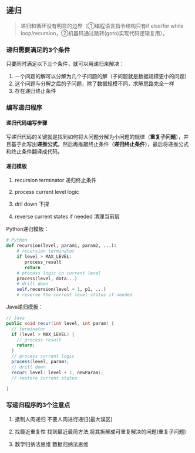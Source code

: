 ## 递归

> 递归和循环没有明显的边界（①编程语言指令结构只有if else/for while loop/recursion，②机器码通过跳转(goto)实现代码逻辑复用）。

### 递归需要满足的3个条件

只要同时满足以下三个条件，就可以用递归来解决：

1. 一个问题的解可以分解为几个子问题的解（子问题就是数据规模更小的问题）
2. 这个问题与分解之后的子问题，除了数据规模不同，求解思路完全一样
3. 存在递归终止条件

### 编写递归程序

#### 递归代码编写步骤

写递归代码的关键就是找到如何将大问题分解为小问题的规律（**重复子问题**），并且基于此写出**递推公式**，然后再推敲终止条件（**递归终止条件**），最后将递推公式和终止条件翻译成代码。

#### 递归模板

1. recursion terminator 递归终止条件

2. process current level logic

3. dril down 下探

4. reverse current states if needed 清理当前层

   

Python递归模板：

```python
# Python
def recursion(level, param1, param2, ...): 
    # recursion terminator 
    if level > MAX_LEVEL: 
	   process_result 
	   return 
    # process logic in current level 
    process(level, data...) 
    # drill down 
    self.recursion(level + 1, p1, ...) 
    # reverse the current level status if needed
```

Java递归模板：

```java
// Java
public void recur(int level, int param) { 
  // terminator 
  if (level > MAX_LEVEL) { 
    // process result 
    return; 
  }
  // process current logic 
  process(level, param); 
  // drill down 
  recur( level: level + 1, newParam); 
  // restore current status 
 
}
```

### 写递归程序的3个注意点

1. 抵制人肉递归 不要人肉进行递归(最大误区)

2. 找最近重复性 找到最近最简方法,将其拆解成可重复解决的问题(重复子问题)

3. 数学归纳法思维 数据归纳法思维
   